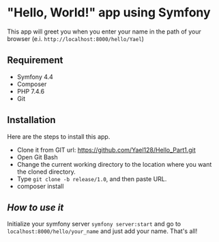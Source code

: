 # **"Hello, World!" app using Symfony**

This app will greet you when you enter your name in the path of your browser (e.i. ```http://localhost:8000/hello/Yael```)

## **Requirement**

- Symfony 4.4
- Composer
- PHP 7.4.6
- Git

## **Installation**

Here are the steps to install this app.

- Clone it from GIT url: https://github.com/Yael128/Hello_Part1.git
- Open Git Bash
- Change the current working directory to the location where you want the cloned directory.
- Type ```git clone -b release/1.0```, and then paste URL.
- composer install

## *How to use it*

Initialize your symfony server ```symfony server:start``` and go to ```localhost:8000/hello/your_name```
and just add your name. That's all!
